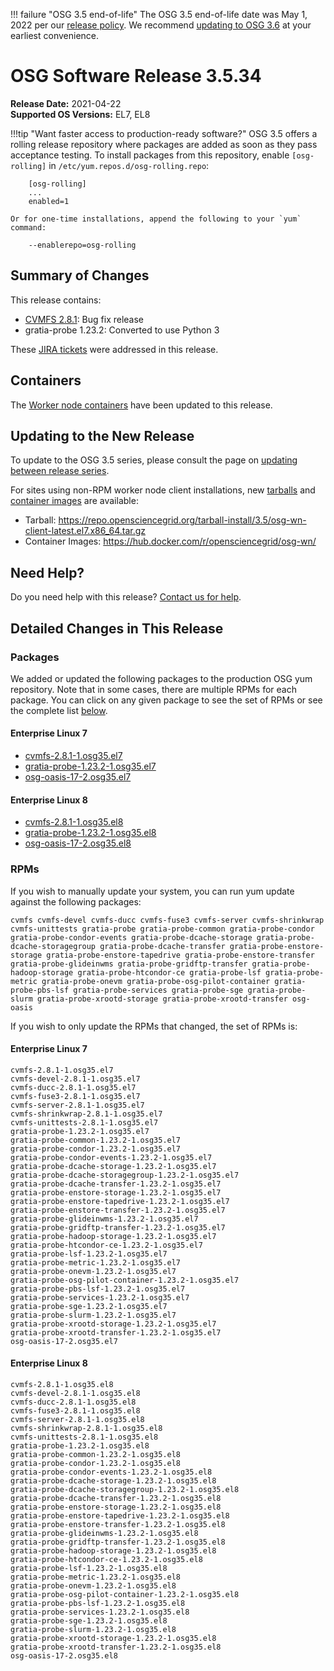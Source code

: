 !!! failure "OSG 3.5 end-of-life"
    The OSG 3.5 end-of-life date was May 1, 2022 per our
    [release policy](https://osg-htc.org/technology/policy/release-series/).
    We recommend
    [updating to OSG 3.6](../updating-to-osg-36.md)
    at your earliest convenience.

OSG Software Release 3.5.34
===========================

**Release Date:** 2021-04-22  
**Supported OS Versions:** EL7, EL8

!!!tip "Want faster access to production-ready software?"
    OSG 3.5 offers a rolling release repository where packages are added as soon as they pass acceptance testing.
    To install packages from this repository, enable `[osg-rolling]` in `/etc/yum.repos.d/osg-rolling.repo`:

        [osg-rolling]
        ...
        enabled=1

    Or for one-time installations, append the following to your `yum` command:

        --enablerepo=osg-rolling

Summary of Changes
------------------

This release contains:

-   [CVMFS 2.8.1](https://cvmfs.readthedocs.io/en/2.8/cpt-releasenotes.html): Bug fix release
-   gratia-probe 1.23.2: Converted to use Python 3


These
[JIRA tickets](https://opensciencegrid.atlassian.net/issues/?jql=project%20%3D%20SOFTWARE%20AND%20fixVersion%20in%20(3.5.34)%20ORDER%20BY%20priority%20DESC%2C%20key%20DESC)
were addressed in this release.

Containers
----------

The [Worker node containers](../../worker-node/using-wn-containers.md) have been updated to this release.


Updating to the New Release
---------------------------

To update to the OSG 3.5 series, please consult the page on
[updating between release series](../updating-to-osg-35.md).

For sites using non-RPM worker node client installations, new [tarballs](../../worker-node/install-wn-tarball.md) and
[container images](../../worker-node/using-wn-containers.md) are available:

- Tarball: <https://repo.opensciencegrid.org/tarball-install/3.5/osg-wn-client-latest.el7.x86_64.tar.gz>
- Container Images: <https://hub.docker.com/r/opensciencegrid/osg-wn/>

Need Help?
----------

Do you need help with this release? [Contact us for help](../../common/help.md).

Detailed Changes in This Release
--------------------------------

### Packages

We added or updated the following packages to the production OSG yum repository.
Note that in some cases, there are multiple RPMs for each package.
You can click on any given package to see the set of RPMs or see the complete list [below](#rpms).

#### Enterprise Linux 7

-   [cvmfs-2.8.1-1.osg35.el7](https://koji.chtc.wisc.edu/koji/search?match=glob&type=build&terms=cvmfs-2.8.1-1.osg35.el7)
-   [gratia-probe-1.23.2-1.osg35.el7](https://koji.chtc.wisc.edu/koji/search?match=glob&type=build&terms=gratia-probe-1.23.2-1.osg35.el7)
-   [osg-oasis-17-2.osg35.el7](https://koji.chtc.wisc.edu/koji/search?match=glob&type=build&terms=osg-oasis-17-2.osg35.el7)

#### Enterprise Linux 8

-   [cvmfs-2.8.1-1.osg35.el8](https://koji.chtc.wisc.edu/koji/search?match=glob&type=build&terms=cvmfs-2.8.1-1.osg35.el8)
-   [gratia-probe-1.23.2-1.osg35.el8](https://koji.chtc.wisc.edu/koji/search?match=glob&type=build&terms=gratia-probe-1.23.2-1.osg35.el8)
-   [osg-oasis-17-2.osg35.el8](https://koji.chtc.wisc.edu/koji/search?match=glob&type=build&terms=osg-oasis-17-2.osg35.el8)

### RPMs

If you wish to manually update your system, you can run yum update against the following packages:

    cvmfs cvmfs-devel cvmfs-ducc cvmfs-fuse3 cvmfs-server cvmfs-shrinkwrap cvmfs-unittests gratia-probe gratia-probe-common gratia-probe-condor gratia-probe-condor-events gratia-probe-dcache-storage gratia-probe-dcache-storagegroup gratia-probe-dcache-transfer gratia-probe-enstore-storage gratia-probe-enstore-tapedrive gratia-probe-enstore-transfer gratia-probe-glideinwms gratia-probe-gridftp-transfer gratia-probe-hadoop-storage gratia-probe-htcondor-ce gratia-probe-lsf gratia-probe-metric gratia-probe-onevm gratia-probe-osg-pilot-container gratia-probe-pbs-lsf gratia-probe-services gratia-probe-sge gratia-probe-slurm gratia-probe-xrootd-storage gratia-probe-xrootd-transfer osg-oasis 

If you wish to only update the RPMs that changed, the set of RPMs is:

#### Enterprise Linux 7

``` file
cvmfs-2.8.1-1.osg35.el7
cvmfs-devel-2.8.1-1.osg35.el7
cvmfs-ducc-2.8.1-1.osg35.el7
cvmfs-fuse3-2.8.1-1.osg35.el7
cvmfs-server-2.8.1-1.osg35.el7
cvmfs-shrinkwrap-2.8.1-1.osg35.el7
cvmfs-unittests-2.8.1-1.osg35.el7
gratia-probe-1.23.2-1.osg35.el7
gratia-probe-common-1.23.2-1.osg35.el7
gratia-probe-condor-1.23.2-1.osg35.el7
gratia-probe-condor-events-1.23.2-1.osg35.el7
gratia-probe-dcache-storage-1.23.2-1.osg35.el7
gratia-probe-dcache-storagegroup-1.23.2-1.osg35.el7
gratia-probe-dcache-transfer-1.23.2-1.osg35.el7
gratia-probe-enstore-storage-1.23.2-1.osg35.el7
gratia-probe-enstore-tapedrive-1.23.2-1.osg35.el7
gratia-probe-enstore-transfer-1.23.2-1.osg35.el7
gratia-probe-glideinwms-1.23.2-1.osg35.el7
gratia-probe-gridftp-transfer-1.23.2-1.osg35.el7
gratia-probe-hadoop-storage-1.23.2-1.osg35.el7
gratia-probe-htcondor-ce-1.23.2-1.osg35.el7
gratia-probe-lsf-1.23.2-1.osg35.el7
gratia-probe-metric-1.23.2-1.osg35.el7
gratia-probe-onevm-1.23.2-1.osg35.el7
gratia-probe-osg-pilot-container-1.23.2-1.osg35.el7
gratia-probe-pbs-lsf-1.23.2-1.osg35.el7
gratia-probe-services-1.23.2-1.osg35.el7
gratia-probe-sge-1.23.2-1.osg35.el7
gratia-probe-slurm-1.23.2-1.osg35.el7
gratia-probe-xrootd-storage-1.23.2-1.osg35.el7
gratia-probe-xrootd-transfer-1.23.2-1.osg35.el7
osg-oasis-17-2.osg35.el7
```

#### Enterprise Linux 8

``` file
cvmfs-2.8.1-1.osg35.el8
cvmfs-devel-2.8.1-1.osg35.el8
cvmfs-ducc-2.8.1-1.osg35.el8
cvmfs-fuse3-2.8.1-1.osg35.el8
cvmfs-server-2.8.1-1.osg35.el8
cvmfs-shrinkwrap-2.8.1-1.osg35.el8
cvmfs-unittests-2.8.1-1.osg35.el8
gratia-probe-1.23.2-1.osg35.el8
gratia-probe-common-1.23.2-1.osg35.el8
gratia-probe-condor-1.23.2-1.osg35.el8
gratia-probe-condor-events-1.23.2-1.osg35.el8
gratia-probe-dcache-storage-1.23.2-1.osg35.el8
gratia-probe-dcache-storagegroup-1.23.2-1.osg35.el8
gratia-probe-dcache-transfer-1.23.2-1.osg35.el8
gratia-probe-enstore-storage-1.23.2-1.osg35.el8
gratia-probe-enstore-tapedrive-1.23.2-1.osg35.el8
gratia-probe-enstore-transfer-1.23.2-1.osg35.el8
gratia-probe-glideinwms-1.23.2-1.osg35.el8
gratia-probe-gridftp-transfer-1.23.2-1.osg35.el8
gratia-probe-hadoop-storage-1.23.2-1.osg35.el8
gratia-probe-htcondor-ce-1.23.2-1.osg35.el8
gratia-probe-lsf-1.23.2-1.osg35.el8
gratia-probe-metric-1.23.2-1.osg35.el8
gratia-probe-onevm-1.23.2-1.osg35.el8
gratia-probe-osg-pilot-container-1.23.2-1.osg35.el8
gratia-probe-pbs-lsf-1.23.2-1.osg35.el8
gratia-probe-services-1.23.2-1.osg35.el8
gratia-probe-sge-1.23.2-1.osg35.el8
gratia-probe-slurm-1.23.2-1.osg35.el8
gratia-probe-xrootd-storage-1.23.2-1.osg35.el8
gratia-probe-xrootd-transfer-1.23.2-1.osg35.el8
osg-oasis-17-2.osg35.el8
```

